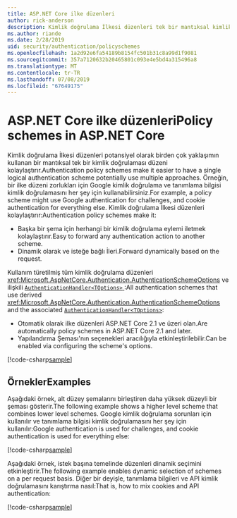```yaml
---
title: ASP.NET Core ilke düzenleri
author: rick-anderson
description: Kimlik doğrulama İlkesi düzenleri tek bir mantıksal kimlik doğrulaması düzenine sahip kolaylaştırır
ms.author: riande
ms.date: 2/28/2019
uid: security/authentication/policyschemes
ms.openlocfilehash: 1a2d92e6fa54189b8154fc501b31c8a99d1f9081
ms.sourcegitcommit: 357a7120632b20465801c093e4e5bd4a315496a8
ms.translationtype: MT
ms.contentlocale: tr-TR
ms.lasthandoff: 07/08/2019
ms.locfileid: "67649175"
---
```

# <a name="policy-schemes-in-aspnet-core"></a><span data-ttu-id="176d3-103">ASP.NET Core ilke düzenleri</span><span class="sxs-lookup"><span data-stu-id="176d3-103">Policy schemes in ASP.NET Core</span></span>

<span data-ttu-id="176d3-104">Kimlik doğrulama İlkesi düzenleri potansiyel olarak birden çok yaklaşımın kullanan bir mantıksal tek bir kimlik doğrulaması düzeni kolaylaştırır.</span><span class="sxs-lookup"><span data-stu-id="176d3-104">Authentication policy schemes make it easier to have a single logical authentication scheme potentially use multiple approaches.</span></span> <span data-ttu-id="176d3-105">Örneğin, bir ilke düzeni zorlukları için Google kimlik doğrulama ve tanımlama bilgisi kimlik doğrulamasını her şey için kullanabilirsiniz.</span><span class="sxs-lookup"><span data-stu-id="176d3-105">For example, a policy scheme might use Google authentication for challenges, and cookie authentication for everything else.</span></span> <span data-ttu-id="176d3-106">Kimlik doğrulama İlkesi düzenleri kolaylaştırır:</span><span class="sxs-lookup"><span data-stu-id="176d3-106">Authentication policy schemes make it:</span></span>

* <span data-ttu-id="176d3-107">Başka bir şema için herhangi bir kimlik doğrulama eylemi iletmek kolaylaştırır.</span><span class="sxs-lookup"><span data-stu-id="176d3-107">Easy to forward any authentication action to another scheme.</span></span>
* <span data-ttu-id="176d3-108">Dinamik olarak ve isteğe bağlı İleri.</span><span class="sxs-lookup"><span data-stu-id="176d3-108">Forward dynamically based on the request.</span></span>

<span data-ttu-id="176d3-109">Kullanım türetilmiş tüm kimlik doğrulama düzenleri <xref:Microsoft.AspNetCore.Authentication.AuthenticationSchemeOptions> ve ilişkili [ `AuthenticationHandler<TOptions>` ](/dotnet/api/microsoft.aspnetcore.authentication.authenticationhandler-1):</span><span class="sxs-lookup"><span data-stu-id="176d3-109">All authentication schemes that use derived <xref:Microsoft.AspNetCore.Authentication.AuthenticationSchemeOptions> and the associated [`AuthenticationHandler<TOptions>`](/dotnet/api/microsoft.aspnetcore.authentication.authenticationhandler-1):</span></span>

* <span data-ttu-id="176d3-110">Otomatik olarak ilke düzenleri ASP.NET Core 2.1 ve üzeri olan.</span><span class="sxs-lookup"><span data-stu-id="176d3-110">Are automatically policy schemes in ASP.NET Core 2.1 and later.</span></span>
* <span data-ttu-id="176d3-111">Yapılandırma Şeması'nın seçenekleri aracılığıyla etkinleştirilebilir.</span><span class="sxs-lookup"><span data-stu-id="176d3-111">Can be enabled via configuring the scheme's options.</span></span>

[!code-csharp[sample](policyschemes/samples/AuthenticationSchemeOptions.cs?name=snippet)]

## <a name="examples"></a><span data-ttu-id="176d3-112">Örnekler</span><span class="sxs-lookup"><span data-stu-id="176d3-112">Examples</span></span>

<span data-ttu-id="176d3-113">Aşağıdaki örnek, alt düzey şemalarını birleştiren daha yüksek düzeyli bir şeması gösterir.</span><span class="sxs-lookup"><span data-stu-id="176d3-113">The following example shows a higher level scheme that combines lower level schemes.</span></span> <span data-ttu-id="176d3-114">Google kimlik doğrulama sorunları için kullanılır ve tanımlama bilgisi kimlik doğrulamasını her şey için kullanılır:</span><span class="sxs-lookup"><span data-stu-id="176d3-114">Google authentication is used for challenges, and cookie authentication is used for everything else:</span></span>

[!code-csharp[sample](policyschemes/samples/Startup.cs?name=snippet1)]

<span data-ttu-id="176d3-115">Aşağıdaki örnek, istek başına temelinde düzenleri dinamik seçimini etkinleştirir.</span><span class="sxs-lookup"><span data-stu-id="176d3-115">The following example enables dynamic selection of schemes on a per request basis.</span></span> <span data-ttu-id="176d3-116">Diğer bir deyişle, tanımlama bilgileri ve API kimlik doğrulamasını karıştırma nasıl:</span><span class="sxs-lookup"><span data-stu-id="176d3-116">That is, how to mix cookies and API authentication:</span></span>

 <!-- REVIEW, missing If set in public Func<HttpContext, string> ForwardDefaultSelector -->

[!code-csharp[sample](policyschemes/samples/Startup.cs?name=snippet2)]
